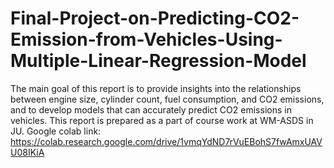 # Final-Project-on-Predicting-CO2-Emission-from-Vehicles-Using-Multiple-Linear-Regression-Model
The main goal of this report is to provide insights into the relationships between engine size, cylinder count, fuel consumption, and CO2 emissions, and to develop models that can accurately predict CO2 emissions in vehicles. This report is prepared as a part of course work at WM-ASDS in JU.
Google colab link: https://colab.research.google.com/drive/1vmqYdND7rVuEBohS7fwAmxUAVU08IKiA
